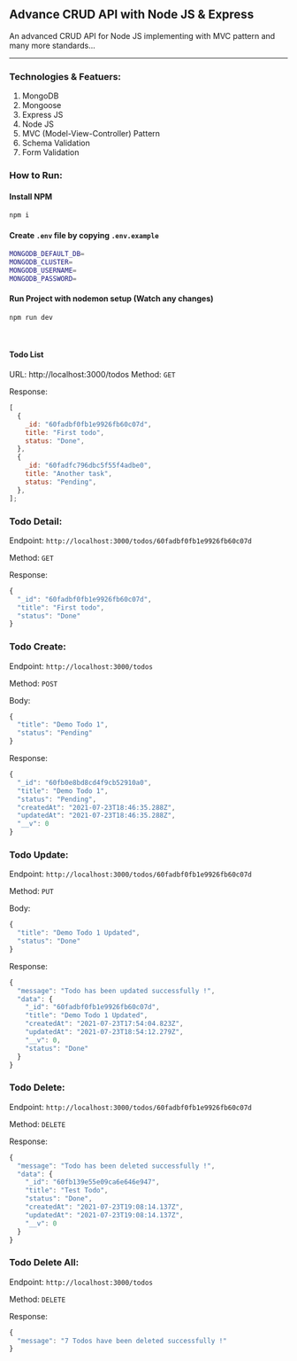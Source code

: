## Advance CRUD API with Node JS & Express

An advanced CRUD API for Node JS implementing with MVC pattern and many more standards...

---

### Technologies &amp; Featuers:

1. MongoDB
1. Mongoose
1. Express JS
1. Node JS
1. MVC (Model-View-Controller) Pattern
1. Schema Validation
1. Form Validation

### How to Run:

#### Install NPM

```bash
npm i
```

#### Create `.env` file by copying `.env.example`

```bash
MONGODB_DEFAULT_DB=
MONGODB_CLUSTER=
MONGODB_USERNAME=
MONGODB_PASSWORD=
```

#### Run Project with nodemon setup (Watch any changes)

```bash
npm run dev
```

<br />

#### Todo List

URL: http://localhost:3000/todos
Method: `GET`

<div>Response: <br>

```js
[
  {
    _id: "60fadbf0fb1e9926fb60c07d",
    title: "First todo",
    status: "Done",
  },
  {
    _id: "60fadfc796dbc5f55f4adbe0",
    title: "Another task",
    status: "Pending",
  },
];
```

<h3>Todo Detail: </h3><p>Endpoint: <code>http://localhost:3000/todos/60fadbf0fb1e9926fb60c07d</code></p><p>Method: <code>GET</code></p>

<div>Response: <br>

```js
{
  "_id": "60fadbf0fb1e9926fb60c07d",
  "title": "First todo",
  "status": "Done"
}
```

<h3>Todo Create: </h3><p>Endpoint: <code>http://localhost:3000/todos</code></p><p>Method: <code>POST</code></p>

<div>Body: <br>

```js
{
  "title": "Demo Todo 1",
  "status": "Pending"
}
```

<div>Response: <br>

```js
{
  "_id": "60fb0e8bd8cd4f9cb52910a0",
  "title": "Demo Todo 1",
  "status": "Pending",
  "createdAt": "2021-07-23T18:46:35.288Z",
  "updatedAt": "2021-07-23T18:46:35.288Z",
  "__v": 0
}
```

<div><h3>Todo Update: </h3><p>Endpoint: <code>http://localhost:3000/todos/60fadbf0fb1e9926fb60c07d</code></p><p>Method: <code>PUT</code></p>

<div>Body: <br>

```js
{
  "title": "Demo Todo 1 Updated",
  "status": "Done"
}
```

</div><div>Response: <br />

```js
{
  "message": "Todo has been updated successfully !",
  "data": {
    "_id": "60fadbf0fb1e9926fb60c07d",
    "title": "Demo Todo 1 Updated",
    "createdAt": "2021-07-23T17:54:04.823Z",
    "updatedAt": "2021-07-23T18:54:12.279Z",
    "__v": 0,
    "status": "Done"
  }
}
```

<div><h3>Todo Delete: </h3><p>Endpoint: <code>http://localhost:3000/todos/60fadbf0fb1e9926fb60c07d</code></p><p>Method: <code>DELETE</code></p>

<div>Response: <br>

```js
{
  "message": "Todo has been deleted successfully !",
  "data": {
    "_id": "60fb139e55e09ca6e646e947",
    "title": "Test Todo",
    "status": "Done",
    "createdAt": "2021-07-23T19:08:14.137Z",
    "updatedAt": "2021-07-23T19:08:14.137Z",
    "__v": 0
  }
}
```

</div><div><h3>Todo Delete All: </h3><p>Endpoint: <code>http://localhost:3000/todos</code></p><p>Method: <code>DELETE</code></p>

<div>Response: <br>

```js
{
  "message": "7 Todos have been deleted successfully !"
}
```

